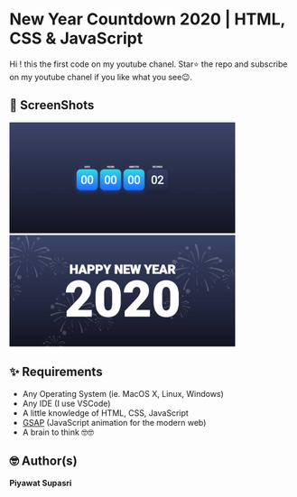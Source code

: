 # New Year Countdown 2020 | HTML, CSS & JavaScript
Hi ! this the first code on my youtube chanel.
Star⭐ the repo and subscribe on my youtube chanel if you like what you see😉.

## 📸  ScreenShots
<img src="ss/ss1.jpg" width="400">
<img src="ss/ss2.jpg" width="400">

## ✨ Requirements
* Any Operating System (ie. MacOS X, Linux, Windows)
* Any IDE (I use VSCode)
* A little knowledge of HTML, CSS, JavaScript
* [GSAP](https://greensock.com/gsap/) (JavaScript animation for the modern web)
* A brain to think 🤓🤓

## 🤓 Author(s)
**Piyawat Supasri**